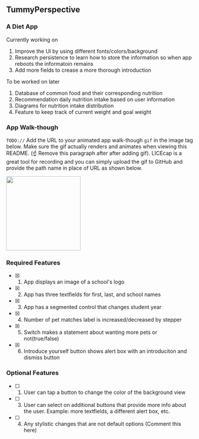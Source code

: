 ## TummyPerspective

### A Diet App

Currently working on
1. Improve the UI by using different fonts/colors/background
2. Research persistence to learn how to store the information so when app reboots the informatoin remains
3. Add more fields to crease a more thorough introduction

To be worked on later
1. Database of common food and their corresponding nutrition
2. Recommendation daily nutrition intake based on user information
3. Diagrams for nutrition intake distribution
4. Feature to keep track of current weight and goal weight

### App Walk-though

`TODO://` Add the URL to your animated app walk-though `gif` in the image tag below. Make sure the gif actually renders and animates when viewing this README. (☝️ Remove this paragraph after after adding gif). LICEcap is a great tool for recording and you can simply upload the gif to GitHub and provide the path name in place of URL as shown below.

<img src="[https://imgur.com/gallery/hLRRDtA](https://i.imgur.com/4uBNfAz.gif)" width=200><br>

### Required Features

- [x] 1. App displays an image of a school's logo
- [x] 2. App has three textfields for first, last, and school names
- [x] 3. App has a segmented control that changes student year
- [x] 4. Number of pet matches label is increased/decreased by stepper
- [x] 5. Switch makes a statement about wanting more pets or not(true/false) 
- [x] 6. Introduce yourself button shows alert box with an introduciton and dismiss button

### Optional Features

- [ ] 1. User can tap a button to change the color of the background view
- [ ] 3. User can select on additional buttons that provide more info about the user. Example: more textfields, a different alert box, etc.
- [ ] 4. Any stylistic changes that are not default options (Comment this here)

